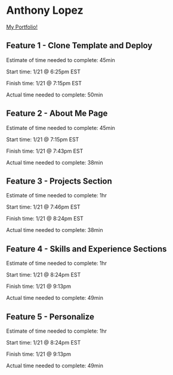 # Anthony Lopez

[My Portfolio!](https://anthony-lopez-portfolio.netlify.app/)

## Feature 1 - Clone Template and Deploy

Estimate of time needed to complete: 45min

Start time: 1/21 @ 6:25pm EST

Finish time: 1/21 @ 7:15pm EST

Actual time needed to complete: 50min

## Feature 2 - About Me Page

Estimate of time needed to complete: 45min

Start time: 1/21 @ 7:15pm EST

Finish time: 1/21 @ 7:43pm EST

Actual time needed to complete: 38min

## Feature 3 - Projects Section

Estimate of time needed to complete: 1hr

Start time: 1/21 @ 7:46pm EST

Finish time: 1/21 @ 8:24pm EST

Actual time needed to complete: 38min

## Feature 4 - Skills and Experience Sections

Estimate of time needed to complete: 1hr

Start time: 1/21 @ 8:24pm EST

Finish time: 1/21 @ 9:13pm

Actual time needed to complete: 49min

## Feature 5 - Personalize

Estimate of time needed to complete: 1hr

Start time: 1/21 @ 8:24pm EST

Finish time: 1/21 @ 9:13pm

Actual time needed to complete: 49min
